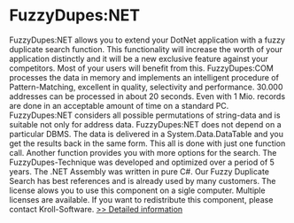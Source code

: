 # FuzzyDupes:NET
FuzzyDupes:NET allows you to extend your DotNet application with a fuzzy duplicate search function. This functionality will increase the worth of your application distinctly and it will be a new exclusive feature against your competitors. Most of your users will benefit from this. FuzzyDupes:COM processes the data in memory and implements an intelligent procedure of Pattern-Matching, excellent in quality, selectivity and performance. 30.000 addresses can be processed in about 20 seconds. Even with 1 Mio. records are done in an acceptable amount of time on a standard PC. FuzzyDupes:NET considers all possible permutations of string-data and is suitable not only for address data. FuzzyDupes:NET does not depend on a particular DBMS. The data is delivered in a System.Data.DataTable and you get the results back in the same form. This all is done with just one function call. Another function provides you with more options for the search. The FuzzyDupes-Technique was developed and optimized over a period of 5 years. The .NET Assembly was written in pure C#. Our Fuzzy Duplicate Search has best references and is already used by many customers. The license alows you to use this component on a sigle computer. Multiple licenses are available. If you want to redistribute this component, please contact Kroll-Software.
[>> Detailed information](https://secure.shareit.com/shareit/product.html?productid=300154134&affiliateid=200057808)